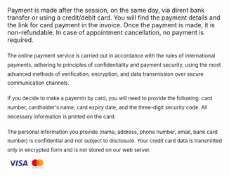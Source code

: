 Payment is made after the session, on the same day, via dirent bank transfer or using a credit/debit card. You will find the payment details and the link for card payment in the invoice. Once the payment is made, it is non-refundable. In case of appointment cancellation, no payment is required.

<sub>The online payment service is carried out in accordance with the rules of international payments, adhering to principles of confidentiality and payment security, using the most advanced methods of verification, encryption, and data transmission over secure communication channels.</sub>

<sub>If you decide to make a payemtn by card, you will need to provide the following: card number, cardholder's name, card expiry date, and the three-digit security code. All necessary information is printed on the card.</sub>

<sub>The personal information you provide (name, address, phone number, email, bank card number) is confidential and not subject to disclosure. Your credit card data is transmitted only in encrypted form and is not stored on our web server.</sub>

![Logo](bank.jpg)

